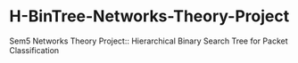 # H-BinTree-Networks-Theory-Project
 Sem5 Networks Theory Project::
 Hierarchical Binary Search Tree for Packet Classification
